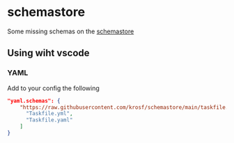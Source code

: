 # schemastore

Some missing schemas on the [schemastore](https://www.schemastore.org)

## Using wiht vscode

### YAML

Add to your config the following

```json
"yaml.schemas": {
    "https://raw.githubusercontent.com/krosf/schemastore/main/taskfile.schema.json": [
      "Taskfile.yml",
      "Taskfile.yaml"
    ]
}
```